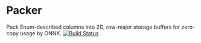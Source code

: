 Packer
======

Pack Enum-described columns into 2D, row-major storage buffers for zero-copy
usage by ONNX.  [![Build
Status](https://app.travis-ci.com/RhysU/packer.svg?branch=main)](https://travis-ci.org/RhysU/packer)
